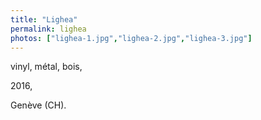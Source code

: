 ```yaml
---
title: "Lighea"
permalink: lighea
photos: ["lighea-1.jpg","lighea-2.jpg","lighea-3.jpg"]
---
```


vinyl, métal, bois,

2016,

Genève (CH).